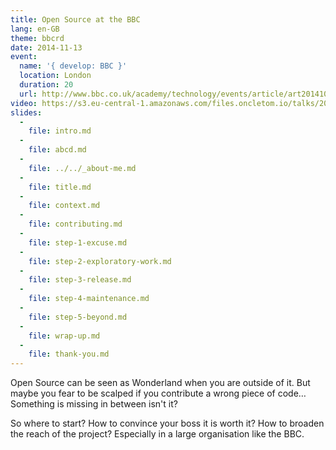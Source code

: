 ```yaml
---
title: Open Source at the BBC
lang: en-GB
theme: bbcrd
date: 2014-11-13
event:
  name: '{ develop: BBC }'
  location: London
  duration: 20
  url: http://www.bbc.co.uk/academy/technology/events/article/art20141001095726612
video: https://s3.eu-central-1.amazonaws.com/files.oncletom.io/talks/2014/bbc-develop.mp4
slides:
  -
    file: intro.md
  -
    file: abcd.md
  -
    file: ../../_about-me.md
  -
    file: title.md
  -
    file: context.md
  -
    file: contributing.md
  -
    file: step-1-excuse.md
  -
    file: step-2-exploratory-work.md
  -
    file: step-3-release.md
  -
    file: step-4-maintenance.md
  -
    file: step-5-beyond.md
  -
    file: wrap-up.md
  -
    file: thank-you.md
---
```


Open Source can be seen as Wonderland when you are outside of it. But maybe you fear to be scalped if you contribute a wrong piece of code… Something is missing in between isn't it?

So where to start? How to convince your boss it is worth it? How  to broaden the reach of the project? Especially in a large organisation like the BBC.
